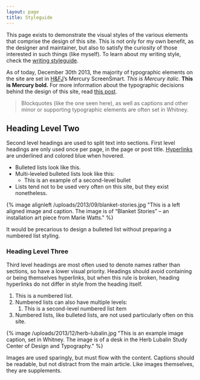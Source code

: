 ```yaml
---
layout: page
title: Styleguide
---
```


This page exists to demonstrate the visual styles of the various elements that comprise the design of this site. This is not only for my own benefit, as the designer and maintainer, but also to satisfy the curiosity of those interested in such things (like myself). To learn about my writing style, check the [writing styleguide](/styleguide/writing).

As of today, December 30th 2013, the majority of typographic elements on the site are set in [H&FJ](class:caps)’s Mercury ScreenSmart. *This is Mercury italic.* **This is Mercury bold.** For more information about the typographic decisions behind the design of this site, read [this post](/2013/10/17/read-all-about-it/).

> Blockquotes (like the one seen here), as well as captions and other minor or supporting typographic elements are often set in Whitney.

## Heading Level Two
Second level headings are used to split text into sections. First level headings are only used once per page, in the page or post title. [Hyperlinks](/styleguide) are underlined and colored blue when hovered.

- Bulleted lists look like this.
- Multi-leveled bulleted lists look like this:
	- This is an example of a second-level bullet
- Lists tend not to be used very often on this site, but they exist nonetheless.

{% image alignleft /uploads/2013/09/blanket-stories.jpg "This is a left aligned image and caption. The image is of “Blanket Stories” – an installation art piece from Marie Watts." %}

It would be precarious to design a bulleted list without preparing a numbered list styling.

### Heading Level Three
Third level headings are most often used to denote names rather than sections, so have a lower visual priority. Headings should avoid containing or being themselves hyperlinks, but when this rule is broken, heading hyperlinks do not differ in style from the heading itself.

1. This is a numbered list.
2. Numbered lists can also have multiple levels:
	1. This is a second-level numbered list item
3. Numbered lists, like bulleted lists, are not used particularly often on this site.

{% image /uploads/2013/12/herb-lubalin.jpg "This is an example image caption, set in Whitney. The image is of a desk in the Herb Lubalin Study Center of Design and Typography." %}

Images are used sparingly, but must flow with the content. Captions should be readable, but not distract from the main article. Like images themselves, they are supplements.